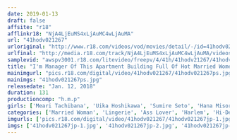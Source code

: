```yaml
---
date: 2019-01-13
draft: false
affsite: "r18"
afflinkr18: "NjA4LjEuMS4xLjAuMC4wLjAuMA"
url: "41hodv021267"
urloriginal: "http://www.r18.com/videos/vod/movies/detail/-/id=41hodv021267"
urlfinal: "http://media.r18.com/track/NjA4LjEuMS4xLjAuMC4wLjAuMA/videos/vod/movies/detail/-/id=41hodv021267"
samplevid: "awspv3001.r18.com/litevideo/freepv/4/41h/41hodv21267/41hodv21267_dmb_w.mp4"
title: "I'm Manager Of This Apartment Building Full Of Hot Married Women Unsatisfied By Their Husbands! They Call Me Into Their Rooms For All Sorts Of Reasons, And Show Off Their Chubby Ass, Before Making Sure My Erection Doesn't Go Unsatisfied!"
mainimgurl: "pics.r18.com/digital/video/41hodv021267/41hodv021267ps.jpg"
mainimgs: "41hodv021267ps.jpg"
releasedate: "Jan. 12, 2018"
duration: 131
productioncomp: "h.m.p"
girls: ['Meari Tachibana', 'Uika Hoshikawa', 'Sumire Seto', 'Hana Misora', 'Natsu Nagisa']
categories: ['Married Woman', 'Lingerie', 'Ass Lover', 'Harlem', 'Hi-Def']
imgurls: ['pics.r18.com/digital/video/41hodv021267/41hodv021267jp-1.jpg', 'pics.r18.com/digital/video/41hodv021267/41hodv021267jp-2.jpg', 'pics.r18.com/digital/video/41hodv021267/41hodv021267jp-3.jpg', 'pics.r18.com/digital/video/41hodv021267/41hodv021267jp-4.jpg', 'pics.r18.com/digital/video/41hodv021267/41hodv021267jp-5.jpg', 'pics.r18.com/digital/video/41hodv021267/41hodv021267jp-6.jpg', 'pics.r18.com/digital/video/41hodv021267/41hodv021267jp-7.jpg', 'pics.r18.com/digital/video/41hodv021267/41hodv021267jp-8.jpg', 'pics.r18.com/digital/video/41hodv021267/41hodv021267jp-9.jpg', 'pics.r18.com/digital/video/41hodv021267/41hodv021267jp-10.jpg', 'pics.r18.com/digital/video/41hodv021267/41hodv021267jp-11.jpg', 'pics.r18.com/digital/video/41hodv021267/41hodv021267jp-12.jpg', 'pics.r18.com/digital/video/41hodv021267/41hodv021267jp-13.jpg', 'pics.r18.com/digital/video/41hodv021267/41hodv021267jp-14.jpg', 'pics.r18.com/digital/video/41hodv021267/41hodv021267jp-15.jpg', 'pics.r18.com/digital/video/41hodv021267/41hodv021267jp-16.jpg', 'pics.r18.com/digital/video/41hodv021267/41hodv021267jp-17.jpg', 'pics.r18.com/digital/video/41hodv021267/41hodv021267jp-18.jpg', 'pics.r18.com/digital/video/41hodv021267/41hodv021267jp-19.jpg', 'pics.r18.com/digital/video/41hodv021267/41hodv021267jp-20.jpg']
imgs: ['41hodv021267jp-1.jpg', '41hodv021267jp-2.jpg', '41hodv021267jp-3.jpg', '41hodv021267jp-4.jpg', '41hodv021267jp-5.jpg', '41hodv021267jp-6.jpg', '41hodv021267jp-7.jpg', '41hodv021267jp-8.jpg', '41hodv021267jp-9.jpg', '41hodv021267jp-10.jpg', '41hodv021267jp-11.jpg', '41hodv021267jp-12.jpg', '41hodv021267jp-13.jpg', '41hodv021267jp-14.jpg', '41hodv021267jp-15.jpg', '41hodv021267jp-16.jpg', '41hodv021267jp-17.jpg', '41hodv021267jp-18.jpg', '41hodv021267jp-19.jpg', '41hodv021267jp-20.jpg']
---
```

